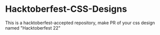 # Hacktoberfest-CSS-Designs
This is a hacktoberfest-accepted repository, make PR of your css design named "Hacktoberfest 22"
